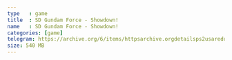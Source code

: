 ```yaml
---
type   : game
title  : SD Gundam Force - Showdown!
name   : SD Gundam Force - Showdown!
categories: [game]
telegram: https://archive.org/6/items/httpsarchive.orgdetailsps2usaredump3/SD%20Gundam%20Force%20-%20Showdown%21.7z
size: 540 MB
---
```



